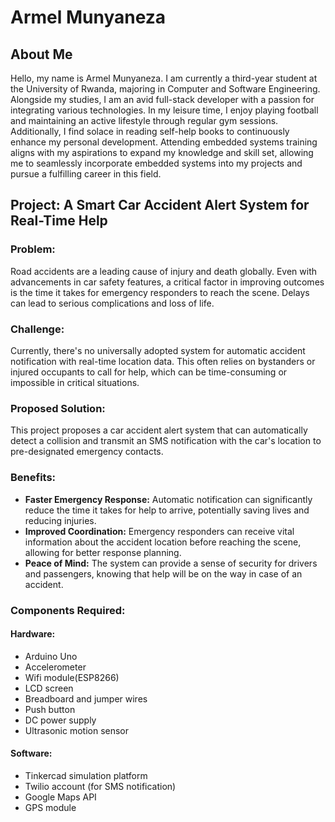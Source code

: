 # Armel Munyaneza

## About Me
Hello, my name is Armel Munyaneza. I am currently a third-year student at the University of Rwanda, majoring in Computer and Software Engineering. Alongside my studies, I am an avid full-stack developer with a passion for integrating various technologies. In my leisure time, I enjoy playing football and maintaining an active lifestyle through regular gym sessions. Additionally, I find solace in reading self-help books to continuously enhance my personal development. Attending embedded systems training aligns with my aspirations to expand my knowledge and skill set, allowing me to seamlessly incorporate embedded systems into my projects and pursue a fulfilling career in this field.

## Project: A Smart Car Accident Alert System for Real-Time Help

### Problem:
Road accidents are a leading cause of injury and death globally. Even with advancements in car safety features, a critical factor in improving outcomes is the time it takes for emergency responders to reach the scene. Delays can lead to serious complications and loss of life.

### Challenge:
Currently, there's no universally adopted system for automatic accident notification with real-time location data. This often relies on bystanders or injured occupants to call for help, which can be time-consuming or impossible in critical situations.

### Proposed Solution:
This project proposes a car accident alert system that can automatically detect a collision and transmit an SMS notification with the car's location to pre-designated emergency contacts.

### Benefits:
- **Faster Emergency Response:** Automatic notification can significantly reduce the time it takes for help to arrive, potentially saving lives and reducing injuries.
- **Improved Coordination:** Emergency responders can receive vital information about the accident location before reaching the scene, allowing for better response planning.
- **Peace of Mind:** The system can provide a sense of security for drivers and passengers, knowing that help will be on the way in case of an accident.

### Components Required:
#### Hardware:
- Arduino Uno 
- Accelerometer 
- Wifi module(ESP8266)
- LCD screen 
- Breadboard and jumper wires
- Push button 
- DC power supply
- Ultrasonic motion sensor

#### Software:
- Tinkercad simulation platform 
- Twilio account (for SMS notification)
- Google Maps API
- GPS module
